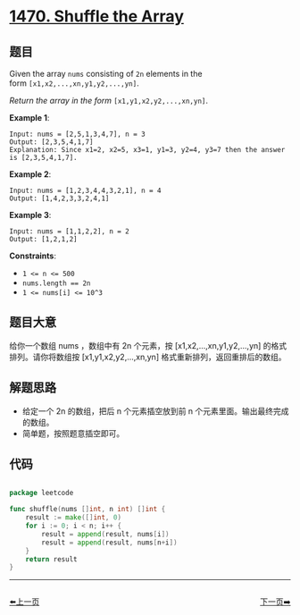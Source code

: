 # [1470. Shuffle the Array](https://leetcode.com/problems/shuffle-the-array/)

## 题目

Given the array `nums` consisting of `2n` elements in the form `[x1,x2,...,xn,y1,y2,...,yn]`.

*Return the array in the form* `[x1,y1,x2,y2,...,xn,yn]`.

**Example 1**:

```
Input: nums = [2,5,1,3,4,7], n = 3
Output: [2,3,5,4,1,7] 
Explanation: Since x1=2, x2=5, x3=1, y1=3, y2=4, y3=7 then the answer is [2,3,5,4,1,7].

```

**Example 2**:

```
Input: nums = [1,2,3,4,4,3,2,1], n = 4
Output: [1,4,2,3,3,2,4,1]

```

**Example 3**:

```
Input: nums = [1,1,2,2], n = 2
Output: [1,2,1,2]

```

**Constraints**:

- `1 <= n <= 500`
- `nums.length == 2n`
- `1 <= nums[i] <= 10^3`

## 题目大意

给你一个数组 nums ，数组中有 2n 个元素，按 [x1,x2,...,xn,y1,y2,...,yn] 的格式排列。请你将数组按 [x1,y1,x2,y2,...,xn,yn] 格式重新排列，返回重排后的数组。

## 解题思路

- 给定一个 2n 的数组，把后 n 个元素插空放到前 n 个元素里面。输出最终完成的数组。
- 简单题，按照题意插空即可。

## 代码

```go

package leetcode

func shuffle(nums []int, n int) []int {
	result := make([]int, 0)
	for i := 0; i < n; i++ {
		result = append(result, nums[i])
		result = append(result, nums[n+i])
	}
	return result
}

```


----------------------------------------------
<div style="display: flex;justify-content: space-between;align-items: center;">
<p><a href="https://books.halfrost.com/leetcode/ChapterFour/1464.Maximum-Product-of-Two-Elements-in-an-Array/">⬅️上一页</a></p>
<p><a href="https://books.halfrost.com/leetcode/ChapterFour/1480.Running-Sum-of-1d-Array/">下一页➡️</a></p>
</div>

